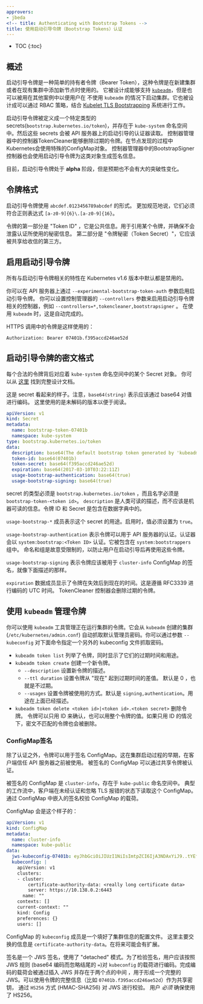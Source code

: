```yaml
---
approvers:
- jbeda
<!-- title: Authenticating with Bootstrap Tokens -->
title: 使用启动引导令牌（Bootstrap Tokens）认证
---
```


* TOC
{:toc}

<!-- ## Overview -->
## 概述

<!-- Bootstrap tokens are a simple bearer token that is meant to be used when -->
<!-- creating new clusters or joining new nodes to an existing cluster.  It was built -->
<!-- to support [`kubeadm`](/docs/admin/kubeadm/), but can be used in other contexts -->
<!-- for users that wish to start clusters without `kubeadm`. It is also built to -->
<!-- work, via RBAC policy, with the [Kubelet TLS -->
<!-- Bootstrapping](/docs/admin/kubelet-tls-bootstrapping/) system. -->
启动引导令牌是一种简单的持有者令牌（Bearer Token），这种令牌是在新建集群或者在现有集群中添加新节点时使用的。
它被设计成能够支持 [`kubeadm`](/docs/admin/kubeadm/)，但是也可以被用在其他案例中以便用户在
不使用 `kubeadm` 的情况下启动集群。它也被设计成可以通过 RBAC 策略，结合 [Kubelet TLS
Bootstrapping](/docs/admin/kubelet-tls-bootstrapping/) 系统进行工作。

<!-- Bootstrap Tokens are defined with a specific type -->
<!-- (`bootstrap.kubernetes.io/token`) of secrets that lives in the `kube-system` -->
<!-- namespace.  These Secrets are then read by the Bootstrap Authenticator in the -->
<!-- API Server.  Expired tokens are removed with the TokenCleaner controller in the -->
<!-- Controller Manager.  The tokens are also used to create a signature for a -->
<!-- specific ConfigMap used in a "discovery" process through a BootstrapSigner -->
<!-- controller. -->
启动引导令牌被定义成一个特定类型的 secrets(`bootstrap.kubernetes.io/token`)，并存在于
`kube-system` 命名空间中。然后这些 secrets 会被 API 服务器上的启动引导的认证器读取。
控制器管理器中的控制器TokenCleaner能够删除过期的令牌。在节点发现的过程中Kubernetes会使用特殊的ConfigMap对象。
控制器管理器中的BootstrapSigner控制器也会使用启动引导令牌为这类对象生成签名信息。

<!-- Currently, Bootstrap Tokens are **alpha** but there are no large breaking -->
<!-- changes expected. -->
目前，启动引导令牌处于 **alpha** 阶段，但是预期也不会有大的突破性变化。

<!-- ## Token Format -->
## 令牌格式

<!-- Bootstrap Tokens take the form of `abcdef.0123456789abcdef`.  More formally, -->
<!-- they must match the regular expression `[a-z0-9]{6}\.[a-z0-9]{16}`. -->
启动引导令牌使用 `abcdef.0123456789abcdef` 的形式。
更加规范地说，它们必须符合正则表达式 `[a-z0-9]{6}\.[a-z0-9]{16}`。

<!-- The first part of the token is the "Token ID" and is considered public -->
<!-- information.  It is used when referring to a token without leaking the secret -->
<!-- part used for authentication. The second part is the "Token Secret" and should -->
<!-- only be shared with trusted parties. -->
令牌的第一部分是 "Token ID" ，它是公共信息。用于引用某个令牌，并确保不会泄露认证所使用的秘密信息。
第二部分是 "令牌秘密（Token Secret）"，它应该被共享给收信的第三方。

<!-- ## Enabling Bootstrap Tokens -->
## 启用启动引导令牌

<!-- All features for Bootstrap Tokens are disabled by default in Kubernetes v1.6. -->
所有与启动引导令牌相关的特性在 Kubernetes v1.6 版本中默认都是禁用的。

<!-- You can enable the Bootstrap Token authenticator with the -->
<!-- `--experimental-bootstrap-token-auth` flag on the API server.  You can enable -->
<!-- the Bootstrap controllers by specifying them withthe `--controllers` flag on the -->
<!-- controller manager with something like -->
<!-- `--controllers=*,tokencleaner,bootstrapsigner`.  This is done automatically when -->
<!-- using `kubeadm`. -->
你可以在 API 服务器上通过 `--experimental-bootstrap-token-auth` 参数启用启动引导令牌。
你可以设置控制管理器的 `--controllers` 参数来启用启动引导令牌相关的控制器，例如 `--controllers=*,tokencleaner,bootstrapsigner` 。
在使用 `kubeadm` 时，这是自动完成的。

<!-- Tokens are used in an HTTPS call as follows: -->
HTTPS 调用中的令牌是这样使用的：

```http
Authorization: Bearer 07401b.f395accd246ae52d
```

<!-- ## Bootstrap Token Secret Format -->
## 启动引导令牌的密文格式

<!-- Each valid token is backed by a secret in the `kube-system` namespace.  You can -->
<!-- find the full design doc -->
<!-- [here](https://git.k8s.io/community/contributors/design-proposals/bootstrap-discovery.md). -->
每个合法的令牌背后对应着 `kube-system` 命名空间中的某个 Secret 对象。
你可以从 [这里](https://git.k8s.io/community/contributors/design-proposals/bootstrap-discovery.md) 找到完整设计文档。

<!-- Here is what the secret looks like.  Note that `base64(string)` indicates the -->
<!-- value should be base64 encoded.  The undecoded version is provided here for -->
<!-- readability. -->
这是 secret 看起来的样子。注意，`base64(string)` 表示应该通过 base64 对值进行编码。
这里使用的是未解码的版本以便于阅读。

```yaml
apiVersion: v1
kind: Secret
metadata:
  name: bootstrap-token-07401b
  namespace: kube-system
type: bootstrap.kubernetes.io/token
data:
  description: base64(The default bootstrap token generated by 'kubeadm init'.)
  token-id: base64(07401b)
  token-secret: base64(f395accd246ae52d)
  expiration: base64(2017-03-10T03:22:11Z)
  usage-bootstrap-authentication: base64(true)
  usage-bootstrap-signing: base64(true)
```

<!-- The type of the secret must be `bootstrap.kubernetes.io/token` and the name must -->
<!-- be `bootstrap-token-<token id>`.  It must also exist in the `kube-system` -->
<!-- namespace.  `description` is a human readable discription that should not be -->
<!-- used for machine readable information.  The Token ID and Secret are included in -->
<!-- the data dictionary. -->
secret 的类型必须是 `bootstrap.kubernetes.io/token` ，而且名字必须是 `bootstrap-token-<token id>`。
`description` 是人类可读的描述，而不应该是机器可读的信息。令牌 ID 和 Secret 是包含在数据字典中的。

<!-- The `usage-bootstrap-*` members indicate what this secret is intended to be used -->
<!-- for.  A value must be set to `true` to be enabled. -->
`usage-bootstrap-*` 成员表示这个 secret 的用途。启用时，值必须设置为 `true`。

<!-- `usage-bootstrap-authentication` indicates that the token can be used to -->
<!-- authenticate to the API server.  The authenticator authenticates as -->
<!-- `system:bootstrap:<Token ID>`.  It is included in the `system:bootstrappers` -->
<!-- group.  The naming and groups are intentionally limited to discourage users from -->
<!-- using these tokens past bootstrapping. -->
`usage-bootstrap-authentication` 表示令牌可以用于 API 服务器的认证。认证器会以
`system:bootstrap:<Token ID>` 认证。它被包含在 `system:bootstrappers` 组中。
命名和组是故意受限制的，以防止用户在启动引导后再使用这些令牌。

<!-- `usage-bootstrap-signing` indicates that the token should be used to sign the -->
<!-- `cluster-info` ConfigMap as described below. -->
`usage-bootstrap-signing` 表示令牌应该被用于 `cluster-info` ConfigMap 的签名，就像下面描述的那样。

<!-- The `expiration` data member lists a time after which the token is no longer -->
<!-- valid.  This is encoded as an absolute UTC time using RFC3339.  The TokenCleaner -->
<!-- controller will delete expired tokens. -->
`expiration` 数据成员显示了令牌在失效后到现在的时间。这是遵循 RFC3339 进行编码的 UTC 时间。
TokenCleaner 控制器会删除过期的令牌。

<!-- ## Token Management with `kubeadm` -->
## 使用 `kubeadm` 管理令牌

<!-- You can use the `kubeadm` tool to manage tokens on a running cluster.  It will -->
<!-- automatically grab the default admin credentials on a master from a `kubeadm` -->
<!-- created cluster (`/etc/kubernetes/admin.conf`).  You can specify an alternate -->
<!-- kubeconfig file for credentials with the `--kubeconfig` to the following -->
<!-- commands. -->
你可以使用 `kubeadm` 工具管理正在运行集群的令牌。它会从 `kubeadm` 创建的集群(`/etc/kubernetes/admin.conf`)
自动抓取默认管理员密码。你可以通过参数 `--kubeconfig` 对下面命令指定一个另外的 kubeconfig 文件抓取密码。

<!-- * `kubeadm token list` Lists the tokens along with when they expire and what the
  approved usages are.
* `kubeadm token create` Creates a new token.
    * `--description` Set the description on the new token.
    * `--ttl duration` Set expiration time of the token as a delta from "now".
      Default is 0 for no expiration.
    * `--usages` Set the ways that the token can be used.  The default is
      `signing,authentication`.  These are the usages as described above.
* `kubeadm token delete <token id>|<token id>.<token secret>` Delete a token.
  The token can either be identified with just an ID or with the entire token
  value.  Only the ID is used; the token is still deleted if the secret does not
  match. -->
* `kubeadm token list` 列举了令牌，同时显示了它们的过期时间和用途。
* `kubeadm token create` 创建一个新令牌。
    * `--description` 设置新令牌的描述。
    * `--ttl duration` 设置令牌从 "现在" 起到过期时间的差值。
      默认是 0 ，也就是不过期。
    * `--usages` 设置令牌被使用的方式。默认是 `signing,authentication`。用途在上面已经描述。
* `kubeadm token delete <token id>|<token id>.<token secret>` 删除令牌。
  令牌可以只用 ID 来确认，也可以用整个令牌的值。如果只用 ID 的情况下，密文不匹配的令牌也会被删除。

<!-- ## ConfigMap Signing -->
### ConfigMap签名

<!-- In addition to authentication, the tokens can be used to sign a ConfigMap.  This -->
<!-- is used early in a cluster bootstrap process before the client trusts the API -->
<!-- server.  The signed ConfigMap can be authenicated by the shared token. -->
除了认证之外，令牌可以用于签名 ConfigMap。这在集群启动过程的早期，在客户端信任 API 服务器之前被使用。
被签名的 ConfigMap 可以通过共享令牌被认证。

<!-- The ConfigMap that is signed is `cluster-info` in the `kube-public` namespace. -->
<!-- The typical flow is that a client reads this ConfigMap while unauthenticated and -->
<!-- ignoring TLS errors.  It then validates the payload of the ConfigMap by looking -->
<!-- at a signature embedded in the ConfigMap. -->
被签名的 ConfigMap 是 `cluster-info`，存在于 `kube-public` 命名空间中。
典型的工作流中，客户端在未经认证和忽略 TLS 报错的状态下读取这个 ConfigMap。
通过 ConfigMap 中嵌入的签名校验 ConfigMap 的载荷。

<!-- The ConfigMap may look like this: -->
ConfigMap 会是这个样子的：

```yaml
apiVersion: v1
kind: ConfigMap
metadata:
  name: cluster-info
  namespace: kube-public
data:
  jws-kubeconfig-07401b: eyJhbGciOiJIUzI1NiIsImtpZCI6IjA3NDAxYiJ9..tYEfbo6zDNo40MQE07aZcQX2m3EB2rO3NuXtxVMYm9U
  kubeconfig: |
    apiVersion: v1
    clusters:
    - cluster:
        certificate-authority-data: <really long certificate data>
        server: https://10.138.0.2:6443
      name: ""
    contexts: []
    current-context: ""
    kind: Config
    preferences: {}
    users: []
```

<!-- The `kubeconfig` member of the ConfigMap is a config file with just the cluster -->
<!-- information filled out.  The key thing being communicated here is the -->
<!-- `certificate-authority-data`.  This may be expanded in the future. -->
ConfigMap 的 `kubeconfig` 成员是一个填好了集群信息的配置文件。
这里主要交换的信息是 `certificate-authority-data`。在将来可能会有扩展。

<!-- The signature is a JWS signature using the "detached" mode.  To validate the -->
<!-- signature, the user should encode the `kubeconfig` payload according to JWS -->
<!-- rules (base64 encoded while discarding any trailing `=`).  That encoded payload -->
<!-- is then used to form a whole JWS by inserting it between the 2 dots.  You can -->
<!-- verify the JWS using the `HS256` scheme (HMAC-SHA256) with the full token (e.g. -->
<!-- `07401b.f395accd246ae52d`) as the shared secret.  Users _must_ verify that HS256 -->
<!-- is used. -->
签名是一个 JWS 签名，使用了 "detached" 模式。为了检验签名，用户应该按照 JWS 规则
(base64 编码而忽略结尾的 `=`)对 `kubeconfig` 的载荷进行编码。完成编码的载荷会被通过插入 JWS 并存在于两个点的中间
，用于形成一个完整的 JWS。可以使用令牌的完整信息（比如 `07401b.f395accd246ae52d`）作为共享密钥，
通过 `HS256` 方式 (HMAC-SHA256) 对 JWS 进行校验。 用户 _必须_ 确保使用了 HS256。